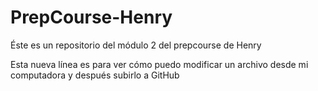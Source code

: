 # PrepCourse-Henry

Éste es un repositorio del módulo 2 del prepcourse de Henry

Esta nueva línea es para ver cómo puedo modificar un archivo desde mi computadora y después subirlo a GitHub
